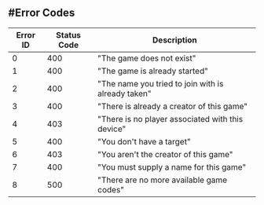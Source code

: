 #Error Codes
---
| Error ID | Status Code | Description |
| -------- | ----------- | ----------- |
| 0 | 400 | "The game does not exist" |
| 1 | 400 | "The game is already started" |
| 2 | 400 | "The name you tried to join with is already taken" |
| 3 | 400 | "There is already a creator of this game" |
| 4 | 403 | "There is no player associated with this device" |
| 5 | 400 | "You don't have a target" |
| 6 | 403 | "You aren't the creator of this game" |
| 7 | 400 | "You must supply a name for this game" |
| 8 | 500 | "There are no more available game codes" |
